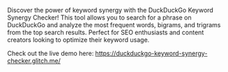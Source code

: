 Discover the power of keyword synergy with the DuckDuckGo Keyword Synergy Checker! This tool allows you to search for a phrase on DuckDuckGo and analyze the most frequent words, bigrams, and trigrams from the top search results. Perfect for SEO enthusiasts and content creators looking to optimize their keyword usage.

Check out the live demo here: https://duckduckgo-keyword-synergy-checker.glitch.me/
